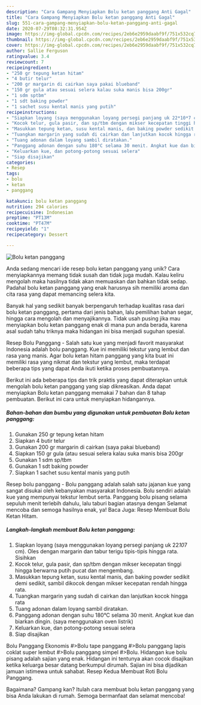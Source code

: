 ```yaml
---
description: "Cara Gampang Menyiapkan Bolu ketan panggang Anti Gagal"
title: "Cara Gampang Menyiapkan Bolu ketan panggang Anti Gagal"
slug: 551-cara-gampang-menyiapkan-bolu-ketan-panggang-anti-gagal
date: 2020-07-29T08:32:31.954Z
image: https://img-global.cpcdn.com/recipes/2eb6e2959daabf9f/751x532cq70/bolu-ketan-panggang-foto-resep-utama.jpg
thumbnail: https://img-global.cpcdn.com/recipes/2eb6e2959daabf9f/751x532cq70/bolu-ketan-panggang-foto-resep-utama.jpg
cover: https://img-global.cpcdn.com/recipes/2eb6e2959daabf9f/751x532cq70/bolu-ketan-panggang-foto-resep-utama.jpg
author: Sallie Ferguson
ratingvalue: 3.4
reviewcount: 7
recipeingredient:
- "250 gr tepung ketan hitam"
- "4 butir telur"
- "200 gr margarin di cairkan saya pakai blueband"
- "150 gr gula atau sesuai selera kalau suka manis bisa 200gr"
- "1 sdm sptbm"
- "1 sdt baking powder"
- "1 sachet susu kental manis yang putih"
recipeinstructions:
- "Siapkan loyang (saya menggunakan loyang persegi panjang uk 22*10*7 cm). Oles dengan margarin dan tabur terigu tipis-tipis hingga rata. Sisihkan"
- "Kocok telur, gula pasir, dan sp/tbm dengan mikser kecepatan tinggi hingga berwarna putih pucat dan mengembang."
- "Masukkan tepung ketan, susu kental manis, dan baking powder sedikit demi sedikit, sambil dikocok dengan mikser kecepatan rendah hingga rata."
- "Tuangkan margarin yang sudah di cairkan dan lanjutkan kocok hingga rata"
- "Tuang adonan dalam loyang sambil diratakan."
- "Panggang adonan dengan suhu 180°C selama 30 menit. Angkat kue dan biarkan dingin. (saya menggunakan oven listrik)"
- "Keluarkan kue, dan potong-potong sesuai selera"
- "Siap disajikan"
categories:
- Resep
tags:
- bolu
- ketan
- panggang

katakunci: bolu ketan panggang 
nutrition: 294 calories
recipecuisine: Indonesian
preptime: "PT13M"
cooktime: "PT47M"
recipeyield: "1"
recipecategory: Dessert

---
```



![Bolu ketan panggang](https://img-global.cpcdn.com/recipes/2eb6e2959daabf9f/751x532cq70/bolu-ketan-panggang-foto-resep-utama.jpg)

Anda sedang mencari ide resep bolu ketan panggang yang unik? Cara menyiapkannya memang tidak susah dan tidak juga mudah. Kalau keliru mengolah maka hasilnya tidak akan memuaskan dan bahkan tidak sedap. Padahal bolu ketan panggang yang enak harusnya sih memiliki aroma dan cita rasa yang dapat memancing selera kita.

Banyak hal yang sedikit banyak berpengaruh terhadap kualitas rasa dari bolu ketan panggang, pertama dari jenis bahan, lalu pemilihan bahan segar, hingga cara mengolah dan menyajikannya. Tidak usah pusing jika mau menyiapkan bolu ketan panggang enak di mana pun anda berada, karena asal sudah tahu triknya maka hidangan ini bisa menjadi suguhan spesial.

Resep Bolu Panggang - Salah satu kue yang menjadi favorit masyarakat Indonesia adalah bolu panggang. Kue ini memiliki tekstur yang lembut dan rasa yang manis. Agar bolu ketan hitam panggang yang kita buat ini memiliki rasa yang nikmat dan tekstur yang lembut, maka terdapat beberapa tips yang dapat Anda ikuti ketika proses pembuatannya.


Berikut ini ada beberapa tips dan trik praktis yang dapat diterapkan untuk mengolah bolu ketan panggang yang siap dikreasikan. Anda dapat menyiapkan Bolu ketan panggang memakai 7 bahan dan 8 tahap pembuatan. Berikut ini cara untuk menyiapkan hidangannya.

<!--inarticleads1-->

##### Bahan-bahan dan bumbu yang digunakan untuk pembuatan Bolu ketan panggang:

1. Gunakan 250 gr tepung ketan hitam
1. Siapkan 4 butir telur
1. Gunakan 200 gr margarin di cairkan (saya pakai blueband)
1. Siapkan 150 gr gula (atau sesuai selera kalau suka manis bisa 200gr
1. Gunakan 1 sdm sp/tbm
1. Gunakan 1 sdt baking powder
1. Siapkan 1 sachet susu kental manis yang putih


Resep bolu panggang - Bolu panggang adalah salah satu jajanan kue yang sangat disukai oleh kebanyakan masyarakat Indonesia. Bolu sendiri adalah kue yang mempunyai tekstur lembut serta. Panggang bolu pisang selama sepuluh menit terlebih dahulu, lalu taburi bagian atasnya dengan Selamat mencoba dan semoga hasilnya enak, ya! Baca Juga: Resep Membuat Bolu Ketan Hitam. 

<!--inarticleads2-->

##### Langkah-langkah membuat Bolu ketan panggang:

1. Siapkan loyang (saya menggunakan loyang persegi panjang uk 22*10*7 cm). Oles dengan margarin dan tabur terigu tipis-tipis hingga rata. Sisihkan
1. Kocok telur, gula pasir, dan sp/tbm dengan mikser kecepatan tinggi hingga berwarna putih pucat dan mengembang.
1. Masukkan tepung ketan, susu kental manis, dan baking powder sedikit demi sedikit, sambil dikocok dengan mikser kecepatan rendah hingga rata.
1. Tuangkan margarin yang sudah di cairkan dan lanjutkan kocok hingga rata
1. Tuang adonan dalam loyang sambil diratakan.
1. Panggang adonan dengan suhu 180°C selama 30 menit. Angkat kue dan biarkan dingin. (saya menggunakan oven listrik)
1. Keluarkan kue, dan potong-potong sesuai selera
1. Siap disajikan


Bolu Panggang Ekonomis #&gt;Bolu tape panggang #&gt;Bolu panggang lapis coklat super lembut #&gt;Bolu panggang simpel #&gt;Bolu. Hidangan kue bolu pisang adalah sajian yang enak. Hidangan ini tentunya akan cocok disajikan ketika keluarga besar datang berkumpul dirumah. Sajian ini bisa dijadikan jamuan istimewa untuk sahabat. Resep Kedua Membuat Roti Bolu Panggang. 

Bagaimana? Gampang kan? Itulah cara membuat bolu ketan panggang yang bisa Anda lakukan di rumah. Semoga bermanfaat dan selamat mencoba!
